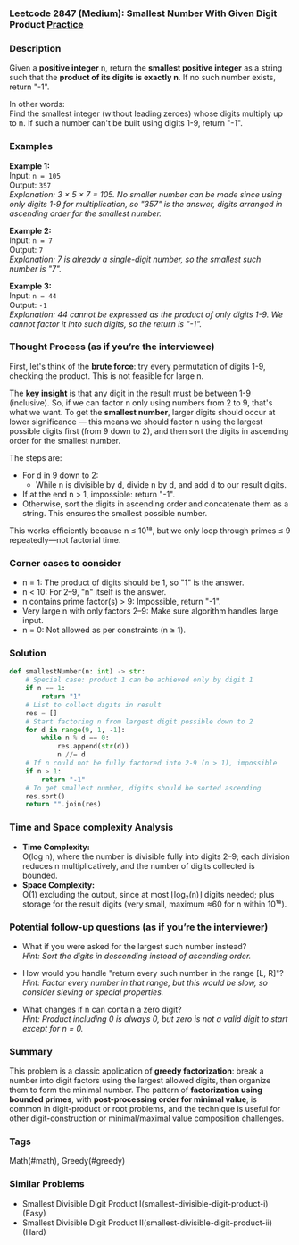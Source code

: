 ### Leetcode 2847 (Medium): Smallest Number With Given Digit Product [Practice](https://leetcode.com/problems/smallest-number-with-given-digit-product)

### Description  
Given a **positive integer** n, return the **smallest positive integer** as a string such that the **product of its digits is exactly n**. If no such number exists, return "-1".

In other words:  
Find the smallest integer (without leading zeroes) whose digits multiply up to n. If such a number can't be built using digits 1-9, return "-1".

### Examples  

**Example 1:**  
Input: `n = 105`  
Output: `357`  
*Explanation: 3 × 5 × 7 = 105. No smaller number can be made since using only digits 1-9 for multiplication, so "357" is the answer, digits arranged in ascending order for the smallest number.*

**Example 2:**  
Input: `n = 7`  
Output: `7`  
*Explanation: 7 is already a single-digit number, so the smallest such number is "7".*

**Example 3:**  
Input: `n = 44`  
Output: `-1`  
*Explanation: 44 cannot be expressed as the product of only digits 1-9. We cannot factor it into such digits, so the return is "-1".*

### Thought Process (as if you’re the interviewee)  
First, let's think of the **brute force**: try every permutation of digits 1-9, checking the product. This is not feasible for large n.

The **key insight** is that any digit in the result must be between 1-9 (inclusive). So, if we can factor n only using numbers from 2 to 9, that's what we want. To get the **smallest number**, larger digits should occur at lower significance — this means we should factor n using the largest possible digits first (from 9 down to 2), and then sort the digits in ascending order for the smallest number.

The steps are:
- For d in 9 down to 2:
    - While n is divisible by d, divide n by d, and add d to our result digits.
- If at the end n > 1, impossible: return "-1".
- Otherwise, sort the digits in ascending order and concatenate them as a string. This ensures the smallest possible number.

This works efficiently because n ≤ 10¹⁸, but we only loop through primes ≤ 9 repeatedly—not factorial time.

### Corner cases to consider  
- n = 1: The product of digits should be 1, so "1" is the answer.
- n < 10: For 2–9, "n" itself is the answer.
- n contains prime factor(s) > 9: Impossible, return "-1".
- Very large n with only factors 2–9: Make sure algorithm handles large input.
- n = 0: Not allowed as per constraints (n ≥ 1).

### Solution

```python
def smallestNumber(n: int) -> str:
    # Special case: product 1 can be achieved only by digit 1
    if n == 1:
        return "1"
    # List to collect digits in result
    res = []
    # Start factoring n from largest digit possible down to 2
    for d in range(9, 1, -1):
        while n % d == 0:
            res.append(str(d))
            n //= d
    # If n could not be fully factored into 2-9 (n > 1), impossible
    if n > 1:
        return "-1"
    # To get smallest number, digits should be sorted ascending
    res.sort()
    return "".join(res)
```

### Time and Space complexity Analysis  

- **Time Complexity:**  
  O(log n), where the number is divisible fully into digits 2–9; each division reduces n multiplicatively, and the number of digits collected is bounded.
- **Space Complexity:**  
  O(1) excluding the output, since at most ⌊log₂(n)⌋ digits needed; plus storage for the result digits (very small, maximum ≈60 for n within 10¹⁸).

### Potential follow-up questions (as if you’re the interviewer)  

- What if you were asked for the largest such number instead?  
  *Hint: Sort the digits in descending instead of ascending order.*

- How would you handle "return every such number in the range [L, R]"?  
  *Hint: Factor every number in that range, but this would be slow, so consider sieving or special properties.*

- What changes if n can contain a zero digit?  
  *Hint: Product including 0 is always 0, but zero is not a valid digit to start except for n = 0.*

### Summary
This problem is a classic application of **greedy factorization**: break a number into digit factors using the largest allowed digits, then organize them to form the minimal number. The pattern of **factorization using bounded primes**, with **post-processing order for minimal value**, is common in digit-product or root problems, and the technique is useful for other digit-construction or minimal/maximal value composition challenges.

### Tags
Math(#math), Greedy(#greedy)

### Similar Problems
- Smallest Divisible Digit Product I(smallest-divisible-digit-product-i) (Easy)
- Smallest Divisible Digit Product II(smallest-divisible-digit-product-ii) (Hard)